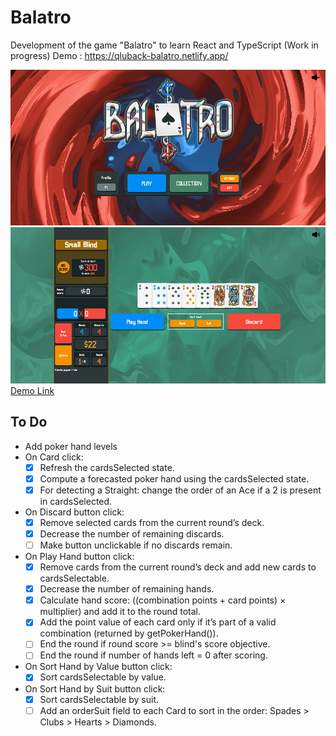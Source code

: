 # Balatro

Development of the game "Balatro" to learn React and TypeScript (Work in progress)
Demo : https://qluback-balatro.netlify.app/

![Preview Menu](./preview-menu.jpg)
![Preview InGame](./preview-ingame.jpg)
[Demo Link](https://qluback-balatro.netlify.app/)

## To Do
- Add poker hand levels
- On Card click:
  - [x] Refresh the cardsSelected state.
  - [x] Compute a forecasted poker hand using the cardsSelected state.
  - [x] For detecting a Straight: change the order of an Ace if a 2 is present in cardsSelected.
- On Discard button click:
  - [x] Remove selected cards from the current round’s deck.
  - [x] Decrease the number of remaining discards.
  - [ ] Make button unclickable if no discards remain.
- On Play Hand button click:
  - [x] Remove cards from the current round’s deck and add new cards to cardsSelectable.
  - [x] Decrease the number of remaining hands.
  - [x] Calculate hand score: ((combination points + card points) × multiplier) and add it to the round total.
  - [x] Add the point value of each card only if it’s part of a valid combination (returned by getPokerHand()).
  - [ ] End the round if round score >= blind's score objective.
  - [ ] End the round if number of hands left = 0 after scoring.
- On Sort Hand by Value button click:
  - [x] Sort cardsSelectable by value.
- On Sort Hand by Suit button click:
  - [x] Sort cardsSelectable by suit.
  - [ ] Add an orderSuit field to each Card to sort in the order: Spades > Clubs > Hearts > Diamonds.
